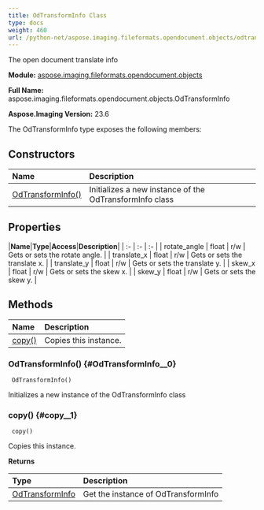 ```yaml
---
title: OdTransformInfo Class
type: docs
weight: 460
url: /python-net/aspose.imaging.fileformats.opendocument.objects/odtransforminfo/
---
```


The open document translate info

**Module:** [aspose.imaging.fileformats.opendocument.objects](/imaging/python-net/aspose.imaging.fileformats.opendocument.objects/)

**Full Name:** aspose.imaging.fileformats.opendocument.objects.OdTransformInfo

**Aspose.Imaging Version:** 23.6

The OdTransformInfo type exposes the following members:
## **Constructors**
|**Name**|**Description**|
| :- | :- |
| [OdTransformInfo()](#OdTransformInfo__0) | Initializes a new instance of the OdTransformInfo class |
## **Properties**
|**Name**|**Type**|**Access**|**Description**|
| :- | :- | :- |
| rotate_angle | float | r/w | Gets or sets the rotate angle. |
| translate_x | float | r/w | Gets or sets the translate x. |
| translate_y | float | r/w | Gets or sets the translate y. |
| skew_x | float | r/w | Gets or sets the skew x. |
| skew_y | float | r/w | Gets or sets the skew y. |
## **Methods**
| **Name** | **Description** |
| :- | :- |
| [copy()](#copy__1) | Copies this instance. |

### OdTransformInfo() {#OdTransformInfo__0}


```
 OdTransformInfo() 
```

Initializes a new instance of the OdTransformInfo class

### copy() {#copy__1}


```
 copy() 
```

Copies this instance.

**Returns**

| Type | Description |
| :- | :- |
| [OdTransformInfo](/imaging/python-net/aspose.imaging.fileformats.opendocument.objects/odtransforminfo) | Get the instance of OdTransformInfo |



